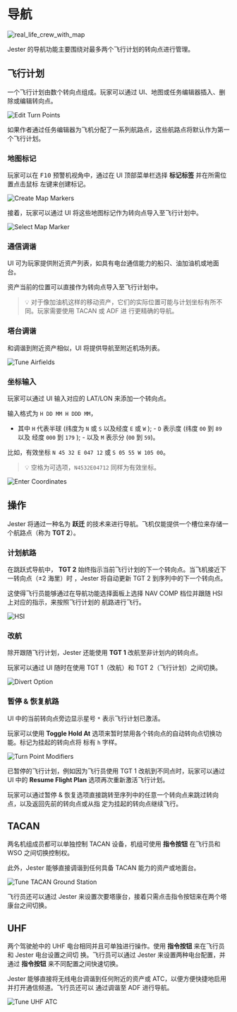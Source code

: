 # 导航

![real_life_crew_with_map](../img/map_2.jpg)

Jester 的导航功能主要围绕对最多两个飞行计划的转向点进行管理。

## 飞行计划

一个飞行计划由数个转向点组成。玩家可以通过 UI、地图或任务编辑器插入、删除或编辑转向点。

![Edit Turn Points](../img/jester_nav_edit_turn_points.jpg)

如果作者通过任务编辑器为飞机分配了一系列航路点，这些航路点将默认作为第一个飞行计划。

### 地图标记

玩家可以在 <kbd>F10</kbd> 预警机视角中，通过在 UI 顶部菜单栏选择 **标记标签** 并在所需位置点击鼠标
左键来创建标记。

![Create Map Markers](../img/dcs_map_markers.jpg)

接着，玩家可以通过 UI 将这些地图标记作为转向点导入至飞行计划中。

![Select Map Marker](../img/jester_nav_map_markers_ui.jpg)

### 通信调谐

UI 可为玩家提供附近资产列表，如具有电台通信能力的船只、油加油机或地面台。

资产当前的位置可以直接作为转向点导入至飞行计划中。

> 💡 对于像加油机这样的移动资产，它们的实际位置可能与计划坐标有所不同。玩家需要使用 TACAN 或 ADF 进
> 行更精确的导航。

### 塔台调谐

和调谐到附近资产相似，UI 将提供导航至附近机场列表。

![Tune Airfields](../img/jester_nav_tune_airfields.jpg)

### 坐标输入

玩家可以通过 UI 输入对应的 LAT/LON 来添加一个转向点。

输入格式为 `H DD MM H DDD MM`，

- 其中 `H` 代表半球 (纬度为 `N` 或 `S` 以及经度 `E` 或 `W` ); - `D` 表示度 (纬度 `00` 到 `89` 以及
  经度 `000` 到 `179` ); - 以及 `M` 表示分 (`00` 到 `59`)。

比如，有效坐标 `N 45 32 E 047 12` 或 `S 05 55 W 105 00`。

> 💡 空格为可选项，`N4532E04712` 同样为有效坐标。

![Enter Coordinates](../img/jester_nav_enter_latlon.jpg)

## 操作

Jester 将通过一种名为 **跃迁** 的技术来进行导航。飞机仅能提供一个槽位来存储一个航路点（称为 **TGT
2**）。

### 计划航路

在跳跃式导航中， **TGT 2** 始终指示当前飞行计划的下一个转向点。当飞机接近下一转向点（±2 海里）时
，Jester 将自动更新 TGT 2 到序列中的下一个转向点。

这使得飞行员能够通过在导航功能选择面板上选择 NAV COMP 档位并跟随 HSI 上对应的指示，来按照飞行计划的
航路进行飞行。

![HSI](../img/jester_nav_hsi.jpg)

### 改航

除开跟随飞行计划，Jester 还能使用 **TGT 1** 改航至非计划内的转向点。

玩家可以通过 UI 随时在使用 TGT 1（改航）和 TGT 2（飞行计划）之间切换。

![Divert Option](../img/jester_nav_divert_option.jpg)

### 暂停 & 恢复航路

UI 中的当前转向点旁边显示星号 `*` 表示飞行计划已激活。

玩家可以使用 **Toggle Hold At** 选项来暂时禁用各个转向点的自动转向点切换功能。标记为挂起的转向点将
标有 `h` 字样。

![Turn Point Modifiers](../img/jester_nav_turn_point_modifiers.jpg)

已暂停的飞行计划，例如因为飞行员使用 TGT 1 改航到不同点时，玩家可以通过 UI 中的 **Resume Flight
Plan** 选项再次重新激活飞行计划。

玩家可以通过暂停 & 恢复选项直接跳转至序列中的任意一个转向点来跳过转向点，以及返回先前的转向点或从指
定为挂起的转向点继续飞行。

## TACAN

两名机组成员都可以单独控制 TACAN 设备，机组可使用 **指令按钮** 在飞行员和 WSO 之间切换控制权。

此外，Jester 能够直接调谐到任何具备 TACAN 能力的资产或地面台。

![Tune TACAN Ground Station](../img/jester_tacan_ground_station.jpg)

飞行员还可以通过 Jester 来设置次要塔康台，接着只需点击指令按钮来在两个塔康台之间切换。

## UHF

两个驾驶舱中的 UHF 电台相同并且可单独进行操作。使用 **指令按钮** 来在飞行员和 Jester 电台设置之间切
换。飞行员可以通过 Jester 来设置两种电台配置，并通过 **指令按钮** 来不同配置之间快速切换。

Jester 能够直接将无线电台调谐到任何附近的资产或 ATC，以便方便快捷地启用并打开通信频道。飞行员还可以
通过调谐至 ADF 进行导航。

![Tune UHF ATC](../img/jester_uhf_tune_atc.jpg)
